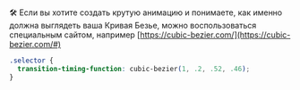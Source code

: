 ---
---

🛠 Если вы хотите создать крутую анимацию и понимаете, как именно должна выглядеть ваша Кривая Безье, можно воспользоваться специальным сайтом, например [https://cubic-bezier.com/](https://cubic-bezier.com/#)

```css
.selector {
  transition-timing-function: cubic-bezier(1, .2, .52, .46);
}
```
